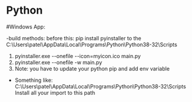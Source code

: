 # Python

#Windows App: 

-build methods:
 before this: pip install pyinstaller to the  C:\Users\patel\AppData\Local\Programs\Python\Python38-32\Scripts
 1) pyinstaller.exe --onefile --icon=myicon.ico main.py
 2) pyinstaller.exe --onefile -w main.py
 3) Note: you have to update your python pip and add env variable 
 - Something like: C:\Users\patel\AppData\Local\Programs\Python\Python38-32\Scripts Install all your import to this path 
 
 
